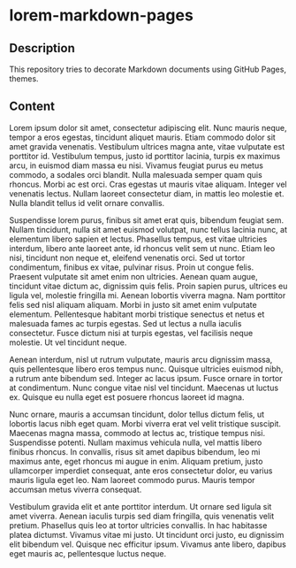 lorem-markdown-pages
===

## Description

This repository tries to decorate Markdown documents using GitHub Pages, themes.

## Content

Lorem ipsum dolor sit amet, consectetur adipiscing elit. Nunc mauris neque, tempor a eros egestas, tincidunt aliquet mauris. Etiam commodo dolor sit amet gravida venenatis. Vestibulum ultrices magna ante, vitae vulputate est porttitor id. Vestibulum tempus, justo id porttitor lacinia, turpis ex maximus arcu, in euismod diam massa eu nisi. Vivamus feugiat purus eu metus commodo, a sodales orci blandit. Nulla malesuada semper quam quis rhoncus. Morbi ac est orci. Cras egestas ut mauris vitae aliquam. Integer vel venenatis lectus. Nullam laoreet consectetur diam, in mattis leo molestie et. Nulla blandit tellus id velit ornare convallis.

Suspendisse lorem purus, finibus sit amet erat quis, bibendum feugiat sem. Nullam tincidunt, nulla sit amet euismod volutpat, nunc tellus lacinia nunc, at elementum libero sapien et lectus. Phasellus tempus, est vitae ultricies interdum, libero ante laoreet ante, id rhoncus velit sem ut nunc. Etiam leo nisi, tincidunt non neque et, eleifend venenatis orci. Sed ut tortor condimentum, finibus ex vitae, pulvinar risus. Proin ut congue felis. Praesent vulputate sit amet enim non ultricies. Aenean quam augue, tincidunt vitae dictum ac, dignissim quis felis. Proin sapien purus, ultrices eu ligula vel, molestie fringilla mi. Aenean lobortis viverra magna. Nam porttitor felis sed nisl aliquam aliquam. Morbi in justo sit amet enim vulputate elementum. Pellentesque habitant morbi tristique senectus et netus et malesuada fames ac turpis egestas. Sed ut lectus a nulla iaculis consectetur. Fusce dictum nisi at turpis egestas, vel facilisis neque molestie. Ut vel tincidunt neque.

Aenean interdum, nisl ut rutrum vulputate, mauris arcu dignissim massa, quis pellentesque libero eros tempus nunc. Quisque ultricies euismod nibh, a rutrum ante bibendum sed. Integer ac lacus ipsum. Fusce ornare in tortor at condimentum. Nunc congue vitae nisl vel tincidunt. Maecenas ut luctus ex. Quisque eu nulla eget est posuere rhoncus laoreet id magna.

Nunc ornare, mauris a accumsan tincidunt, dolor tellus dictum felis, ut lobortis lacus nibh eget quam. Morbi viverra erat vel velit tristique suscipit. Maecenas magna massa, commodo at lectus ac, tristique tempus nisi. Suspendisse potenti. Nullam maximus vehicula nulla, vel mattis libero finibus rhoncus. In convallis, risus sit amet dapibus bibendum, leo mi maximus ante, eget rhoncus mi augue in enim. Aliquam pretium, justo ullamcorper imperdiet consequat, ante eros consectetur dolor, eu varius mauris ligula eget leo. Nam laoreet commodo purus. Mauris tempor accumsan metus viverra consequat.

Vestibulum gravida elit et ante porttitor interdum. Ut ornare sed ligula sit amet viverra. Aenean iaculis turpis sed diam fringilla, quis venenatis velit pretium. Phasellus quis leo at tortor ultricies convallis. In hac habitasse platea dictumst. Vivamus vitae mi justo. Ut tincidunt orci justo, eu dignissim elit bibendum vel. Quisque nec efficitur ipsum. Vivamus ante libero, dapibus eget mauris ac, pellentesque luctus neque.
